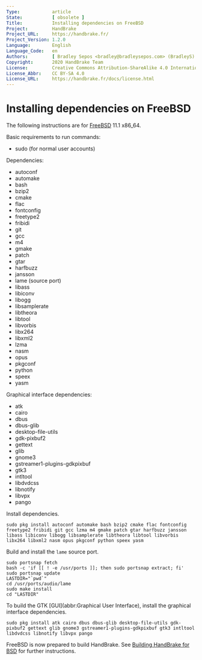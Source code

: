 ```yaml
---
Type:            article
State:           [ obsolete ]
Title:           Installing dependencies on FreeBSD
Project:         HandBrake
Project_URL:     https://handbrake.fr/
Project_Version: 1.2.0
Language:        English
Language_Code:   en
Authors:         [ Bradley Sepos <bradley@bradleysepos.com> (BradleyS) ]
Copyright:       2020 HandBrake Team
License:         Creative Commons Attribution-ShareAlike 4.0 International
License_Abbr:    CC BY-SA 4.0
License_URL:     https://handbrake.fr/docs/license.html
---
```


Installing dependencies on FreeBSD
==================================

The following instructions are for [FreeBSD](https://www.freebsd.org) 11.1 x86_64.

Basic requirements to run commands:

- sudo (for normal user accounts)

Dependencies:

- autoconf
- automake
- bash
- bzip2
- cmake
- flac
- fontconfig
- freetype2
- fribidi
- git
- gcc
- m4
- gmake
- patch
- gtar
- harfbuzz
- jansson
- lame (source port)
- libass
- libiconv
- libogg
- libsamplerate
- libtheora
- libtool
- libvorbis
- libx264
- libxml2
- lzma
- nasm
- opus
- pkgconf
- python
- speex
- yasm

Graphical interface dependencies:

- atk
- cairo
- dbus
- dbus-glib
- desktop-file-utils
- gdk-pixbuf2
- gettext
- glib
- gnome3
- gstreamer1-plugins-gdkpixbuf
- gtk3
- intltool
- libdvdcss
- libnotify
- libvpx
- pango

Install dependencies.

    sudo pkg install autoconf automake bash bzip2 cmake flac fontconfig freetype2 fribidi git gcc lzma m4 gmake patch gtar harfbuzz jansson libass libiconv libogg libsamplerate libtheora libtool libvorbis libx264 libxml2 nasm opus pkgconf python speex yasm

Build and install the `lame` source port.

    sudo portsnap fetch
    bash -c 'if [[ ! -e /usr/ports ]]; then sudo portsnap extract; fi'
    sudo portsnap update
    LASTDIR="`pwd`"
    cd /usr/ports/audio/lame
    sudo make install
    cd "LASTDIR"

To build the GTK [GUI](abbr:Graphical User Interface), install the graphical interface dependencies.

    sudo pkg install atk cairo dbus dbus-glib desktop-file-utils gdk-pixbuf2 gettext glib gnome3 gstreamer1-plugins-gdkpixbuf gtk3 intltool libdvdcss libnotify libvpx pango

FreeBSD is now prepared to build HandBrake. See [Building HandBrake for BSD](build-bsd.html) for further instructions.
